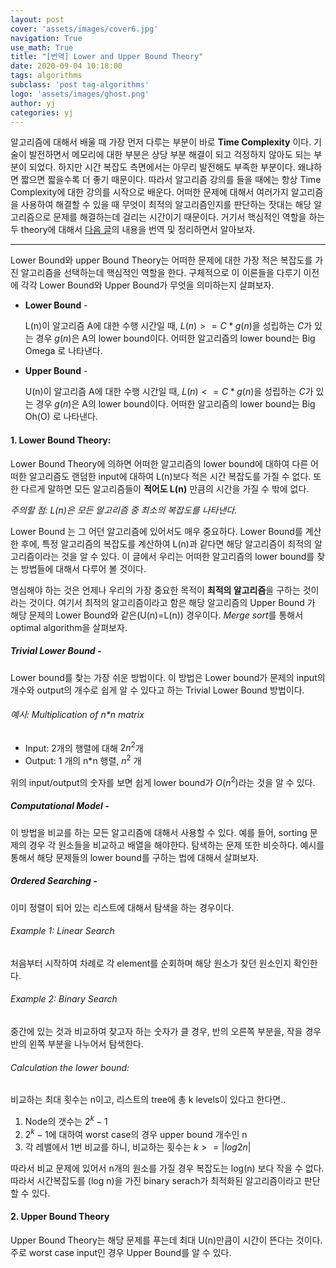 ```yaml
---
layout: post
cover: 'assets/images/cover6.jpg'
navigation: True
use_math: True
title: "[번역] Lower and Upper Bound Theory"
date: 2020-09-04 10:18:00
tags: algorithms
subclass: 'post tag-algorithms'
logo: 'assets/images/ghost.png'
author: yj
categories: yj
---
```



알고리즘에 대해서 배울 때 가장 먼저 다루는 부분이 바로 **Time Complexity** 이다. 기술이 발전하면서 메모리에 대한 부분은 상당 부분 해결이 되고 걱정하지 않아도 되는 부분이 되었다. 하지만 시간 복잡도 측면에서는 아무리 발전해도 부족한 부분이다. 왜냐하면 짧으면 짧을수록 더 좋기 때문이다. 따라서 알고리즘 강의를 들을 때에는 항상 Time Complexity에 대한 강의를 시작으로 배운다. 어떠한 문제에 대해서 여러가지 알고리즘을 사용하여 해결할 수 있을 때 무엇이 최적의 알고리즘인지를 판단하는 잣대는 해당 알고리즘으로 문제를 해결하는데 걸리는 시간이기 때문이다. 거기서 핵심적인 역할을 하는 두 theory에 대해서 [다음 글](https://www.geeksforgeeks.org/lower-and-upper-bound-theory/)의 내용을 번역 및 정리하면서 알아보자. 

---

Lower Bound와 upper Bound Theory는 어떠한 문제에 대한 가장 적은 복잡도를 가진 알고리즘을 선택하는데 핵심적인 역할을 한다. 구체적으로 이 이론들을 다루기 이전에 각각 Lower Bound와 Upper Bound가 무엇을 의미하는지 살펴보자. 

* **Lower Bound** - 

  L(n)이 알고리즘 A에 대한 수행 시간일 때, $L(n) >= C*g(n)$을 성립하는 $C$가 있는 경우 $g(n)$은 A의 lower bound이다. 어떠한 알고리즘의 lower bound는 Big Omega 로 나타낸다. 

* **Upper Bound** -

  U(n)이 알고리즘 A에 대한 수행 시간일 때, $L(n) <= C*g(n)$을 성립하는 $C$가 있는 경우 $g(n)$은 A의 lower bound이다. 어떠한 알고리즘의 lower bound는 Big Oh(O) 로 나타낸다. 



#### 1. Lower Bound Theory:

Lower Bound Theory에 의하면 어떠한 알고리즘의 lower bound에 대하여 다른 어떠한 알고리즘도 랜덤한 input에 대하여 L(n)보다 적은 시간 복잡도를 가질 수 없다. 또한 다르게 말하면 모든 알고리즘들이 **적어도 L(n)** 만큼의 시간을 가질 수 밖에 없다. 

*주의할 점: L(n)은 모든 알고리즘 중 최소의 복잡도를 나타낸다.*

Lower Bound 는 그 어던 알고리즘에 있어서도 매우 중요하다. Lower Bound를 계산한 후에, 특정 알고리즘의 복잡도를 계산하여 L(n)과 같다면 해당 알고리즘이 최적의 알고리즘이라는 것을 알 수 있다. 이 글에서 우리는 어떠한 알고리즘의 lower bound를 찾는 방법들에 대해서 다루어 볼 것이다. 

명심해야 하는 것은 언제나 우리의 가장 중요한 목적이 **최적의 알고리즘**을 구하는 것이라는 것이다. 여기서 최적의 알고리즘이라고 함은 해당 알고리즘의 Upper Bound 가 해당 문제의 Lower Bound와 같은(U(n)=L(n)) 경우이다. *Merge sort*를 통해서 optimal algorithm을 살펴보자. 

##### Trivial Lower Bound -

Lower bound를 찾는 가장 쉬운 방법이다. 이 방법은 Lower bound가 문제의 input의 개수와 output의 개수로 쉽게 알 수 있다고 하는 Trivial Lower Bound 방법이다. 

###### 예시: Multiplication of n*n matrix

-  Input: 2개의 행렬에 대해 $2n^2$개
- Output: 1 개의 n*n 행렬, $n^2$ 개

위의 input/output의 숫자를 보면 쉽게 lower bound가 $O(n^2)$라는 것을 알 수 있다. 

##### Computational Model -

이 방법을 비교를 하는 모든 알고리즘에 대해서 사용할 수 있다. 예를 들어, sorting 문제의 경우 각 원소들을 비교하고 배열을 해야한다. 탐색하는 문제 또한 비슷하다. 예시를 통해서 해당 문제들의 lower bound를 구하는 법에 대해서 살펴보자. 

##### Ordered Searching -

이미 정렬이 되어 있는 리스트에 대해서 탐색을 하는 경우이다. 

###### Example 1: Linear Search

처음부터 시작하여 차례로 각 element를 순회하며 해당 원소가 찾던 원소인지 확인한다. 

###### Example 2: Binary Search

중간에 있는 것과 비교하여 찾고자 하는 숫자가 클 경우, 반의 오른쪽 부분을, 작을 경우 반의 왼쪽 부분을 나누어서 탐색한다. 

###### Calculation the lower bound: 

비교하는 최대 횟수는 n이고, 리스트의 tree에 총 k levels이 있다고 한다면..

1. Node의 갯수는 $2^k-1$
2. $2^k -1$에 대하여 worst case의 경우 upper bound 개수인 n 
3. 각 레밸에서 1번 비교를 하니, 비교하는 횟수는 $k>=|log2n|$

따라서 비교 문제에 있어서 n개의 원소를 가질 경우 복잡도는 log(n) 보다 작을 수 없다. 따라서 시간복잡도를 (log n)을 가진 binary serach가 최적화된 알고리즘이라고 판단할 수 있다. 

#### 2. Upper Bound Theory

Upper Bound Theory는 해당 문제를 푸는데 최대 U(n)만큼이 시간이 뜬다는 것이다. 주로 worst case input인 경우 Upper Bound를 알 수 있다. 

